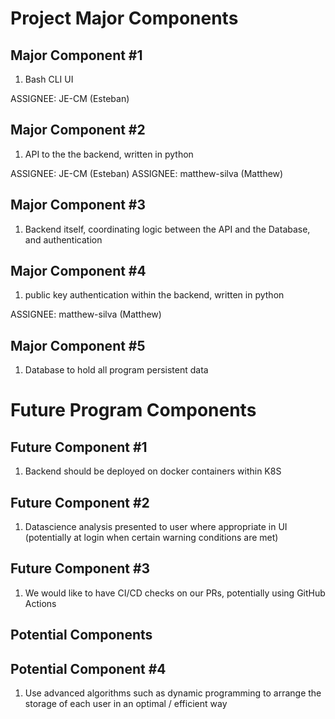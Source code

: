 # Project Major Components

## Major Component #1

1. Bash CLI UI

ASSIGNEE: JE-CM (Esteban)

## Major Component #2

1. API to the the backend, written in python

ASSIGNEE: JE-CM (Esteban)
ASSIGNEE: matthew-silva (Matthew)

## Major Component #3

1. Backend itself, coordinating logic between the API and the Database, and authentication

## Major Component #4

1. public key authentication within the backend, written in python

ASSIGNEE: matthew-silva (Matthew)

## Major Component #5

1. Database to hold all program persistent data

# Future Program Components

## Future Component #1

1. Backend should be deployed on docker containers within K8S

## Future Component #2

1. Datascience analysis presented to user where appropriate in UI (potentially at login when certain warning conditions are met)

## Future Component #3

1. We would like to have CI/CD checks on our PRs, potentially using GitHub Actions

## Potential Components

## Potential Component #4

1. Use advanced algorithms such as dynamic programming to arrange the storage of each user in an optimal / efficient way
